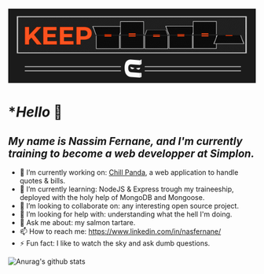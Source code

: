 ![](keepcoding.gif)

# **Hello* 👋

## *My name is Nassim Fernane, and I'm currently training to become a web developper at Simplon.*

- 🔭 I’m currently working on: <a href="https://github.com/nasfernane/chill-panda">Chill Panda</a>, a web application to handle quotes & bills.
- 🌱 I’m currently learning: NodeJS & Express trough my 
traineeship, deployed with the holy help of MongoDB and Mongoose.
- 👯 I’m looking to collaborate on: any interesting open source project.
- 🤔 I’m looking for help with: understanding what the hell I'm doing.
- 💬 Ask me about: my salmon tartare.
- 📫 How to reach me: https://www.linkedin.com/in/nasfernane/
- ⚡ Fun fact: I like to watch the sky and ask dumb questions.

![Anurag's github stats](https://github-readme-stats.vercel.app/api?username=nasfernane&count_private=true&hide=prs,issues&count_private=true&show_icons=true&theme=onedark)




<!--
![Top Langs](https://github-readme-stats.vercel.app/api/top-langs/?username=nasfernane&langs_count=8&theme=onedark)
-->
